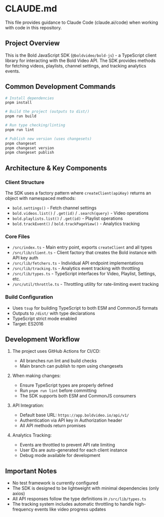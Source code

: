 # CLAUDE.md

This file provides guidance to Claude Code (claude.ai/code) when working with code in this repository.

## Project Overview

This is the Bold JavaScript SDK (`@boldvideo/bold-js`) - a TypeScript client library for interacting with the Bold Video API. The SDK provides methods for fetching videos, playlists, channel settings, and tracking analytics events.

## Common Development Commands

```bash
# Install dependencies
pnpm install

# Build the project (outputs to dist/)
pnpm run build

# Run type checking/linting
pnpm run lint

# Publish new version (uses changesets)
pnpm changeset
pnpm changeset version
pnpm changeset publish
```

## Architecture & Key Components

### Client Structure
The SDK uses a factory pattern where `createClient(apiKey)` returns an object with namespaced methods:
- `bold.settings()` - Fetch channel settings
- `bold.videos.list()` / `.get(id)` / `.search(query)` - Video operations
- `bold.playlists.list()` / `.get(id)` - Playlist operations
- `bold.trackEvent()` / `bold.trackPageView()` - Analytics tracking

### Core Files
- `/src/index.ts` - Main entry point, exports `createClient` and all types
- `/src/lib/client.ts` - Client factory that creates the Bold instance with API key auth
- `/src/lib/fetchers.ts` - Individual API endpoint implementations
- `/src/lib/tracking.ts` - Analytics event tracking with throttling
- `/src/lib/types.ts` - TypeScript interfaces for Video, Playlist, Settings, etc.
- `/src/util/throttle.ts` - Throttling utility for rate-limiting event tracking

### Build Configuration
- Uses `tsup` for building TypeScript to both ESM and CommonJS formats
- Outputs to `/dist/` with type declarations
- TypeScript strict mode enabled
- Target: ES2016

## Development Workflow

1. The project uses GitHub Actions for CI/CD:
   - All branches run lint and build checks
   - Main branch can publish to npm using changesets

2. When making changes:
   - Ensure TypeScript types are properly defined
   - Run `pnpm run lint` before committing
   - The SDK supports both ESM and CommonJS consumers

3. API Integration:
   - Default base URL: `https://app.boldvideo.io/api/v1/`
   - Authentication via API key in Authorization header
   - All API methods return promises

4. Analytics Tracking:
   - Events are throttled to prevent API rate limiting
   - User IDs are auto-generated for each client instance
   - Debug mode available for development

## Important Notes

- No test framework is currently configured
- The SDK is designed to be lightweight with minimal dependencies (only axios)
- All API responses follow the type definitions in `/src/lib/types.ts`
- The tracking system includes automatic throttling to handle high-frequency events like video progress updates